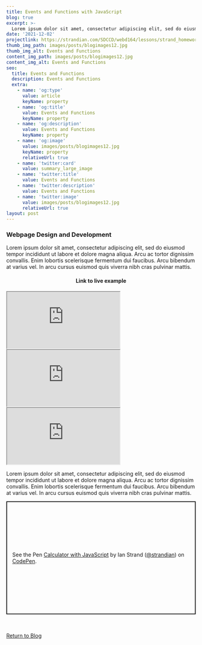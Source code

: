 ```yaml
---
title: Events and Functions with JavaScript
blog: true
excerpt: >-
  Lorem ipsum dolor sit amet, consectetur adipiscing elit, sed do eiusmod tempor incididunt ut labore et dolore magna aliqua. Arcu ac tortor dignissim convallis. Enim lobortis scelerisque fermentum dui faucibus. Arcu bibendum at varius vel. In arcu cursus euismod quis viverra nibh cras pulvinar mattis.
date: '2021-12-02'
projectlink: https://strandian.com/SDCCD/webd164/lessons/strand_homework-3.html
thumb_img_path: images/posts/blogimages12.jpg
thumb_img_alt: Events and Functions
content_img_path: images/posts/blogimages12.jpg
content_img_alt: Events and Functions
seo:
  title: Events and Functions
  description: Events and Functions
  extra:
    - name: 'og:type'
      value: article
      keyName: property
    - name: 'og:title'
      value: Events and Functions
      keyName: property
    - name: 'og:description'
      value: Events and Functions
      keyName: property
    - name: 'og:image'
      value: images/posts/blogimages12.jpg
      keyName: property
      relativeUrl: true
    - name: 'twitter:card'
      value: summary_large_image
    - name: 'twitter:title'
      value: Events and Functions
    - name: 'twitter:description'
      value: Events and Functions
    - name: 'twitter:image'
      value: images/posts/blogimages12.jpg
      relativeUrl: true
layout: post
---
```


### Webpage Design and Development
Lorem ipsum dolor sit amet, consectetur adipiscing elit, sed do eiusmod tempor incididunt ut labore et dolore magna aliqua. Arcu ac tortor dignissim convallis. Enim lobortis scelerisque fermentum dui faucibus. Arcu bibendum at varius vel. In arcu cursus euismod quis viverra nibh cras pulvinar mattis.

<h4 align="center">
Link to live example
</h4>
<div id="hideweb1">
  <div class="thumbnail-container" title="Web Development Portfolio"><a href="https://strandian.com/SDCCD/webd164/lessons/strand_homework-3.html" target="_blank">
    <div class="thumbnail">
      <iframe src="https://strandian.com/SDCCD/webd164/lessons/strand_homework-3.html" onload="this.style.opacity = 1"></iframe>
    </div>
    </a> </div>
</div>
<div id="hideweb2">
  <div class="thumbnail-container" title="Web Development Portfolio"><a href="https://strandian.com/SDCCD/webd164/lessons/strand_homework-3.html" target="_blank">
    <div class="thumbnail">
      <iframe src="https://strandian.com/SDCCD/webd164/lessons/strand_homework-3.html" onload="this.style.opacity = 1"></iframe>
    </div>
    </a> </div>
</div>
<div id="hideweb3">
  <div class="thumbnail-container" title="Web Development Portfolio"><a href="https://strandian.com/SDCCD/webd164/lessons/strand_homework-3.html" target="_blank">
    <div class="thumbnail">
      <iframe src="https://strandian.com/SDCCD/webd164/lessons/strand_homework-3.html" onload="this.style.opacity = 1"></iframe>
    </div>
    </a> </div>
</div>

Lorem ipsum dolor sit amet, consectetur adipiscing elit, sed do eiusmod tempor incididunt ut labore et dolore magna aliqua. Arcu ac tortor dignissim convallis. Enim lobortis scelerisque fermentum dui faucibus. Arcu bibendum at varius vel. In arcu cursus euismod quis viverra nibh cras pulvinar mattis.

<p class="codepen" data-height="300" data-default-tab="html,result" data-slug-hash="ZEXyOEj" data-user="strandian" style="height: 300px; box-sizing: border-box; display: flex; align-items: center; justify-content: center; border: 2px solid; margin: 1em 0; padding: 1em;">
  <span>See the Pen <a href="https://codepen.io/strandian/pen/ZEXyOEj">
  Calculator with JavaScript</a> by Ian Strand (<a href="https://codepen.io/strandian">@strandian</a>)
  on <a href="https://codepen.io">CodePen</a>.</span>
</p>

<br />
<br />
<a class="button" href="/blog/">
  Return to Blog
</a>

<script async src="https://cpwebassets.codepen.io/assets/embed/ei.js"></script>